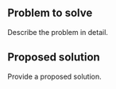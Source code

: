 ## Problem to solve

Describe the problem in detail.

## Proposed solution

Provide a proposed solution.
